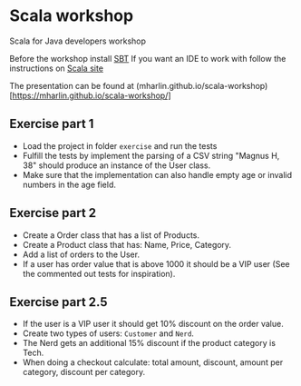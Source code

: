 # Scala workshop
Scala for Java developers workshop

Before the workshop install [SBT](https://www.scala-sbt.org/1.0/docs/Setup.html)
If you want an IDE to work with follow the instructions on [Scala site](https://www.scala-lang.org/download/)

The presentation can be found at (mharlin.github.io/scala-workshop)[https://mharlin.github.io/scala-workshop/]

## Exercise part 1
- Load the project in folder `exercise` and run the tests
- Fulfill the tests by implement the parsing of a CSV string "Magnus H, 38" should produce an instance of the User class.
- Make sure that the implementation can also handle empty age or invalid numbers in the age field.

## Exercise part 2
- Create a Order class that has a list of Products.
- Create a Product class that has: Name, Price, Category.
- Add a list of orders to the User.
- If a user has order value that is above 1000 it should be a VIP user (See the commented out tests for inspiration).

## Exercise part 2.5
- If the user is a VIP user it should get 10% discount on the order value.
- Create two types of users: `Customer` and `Nerd`.
- The Nerd gets an additional 15% discount if the product category is Tech.
- When doing a checkout calculate: total amount, discount, amount per category, discount per category.
